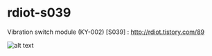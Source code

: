 # rdiot-s039
Vibration switch module (KY-002) [S039] : http://rdiot.tistory.com/89

![alt text](http://cfile28.uf.tistory.com/image/2407D43957D2269117537D)
